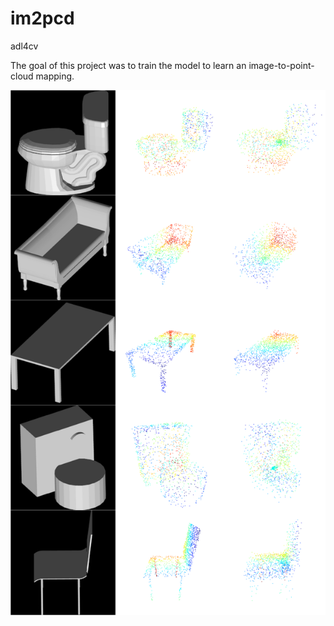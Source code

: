 # im2pcd
adl4cv

The goal of this project was to train the model to learn an image-to-point-cloud mapping.

![alt text](https://github.com/mur4k/im2pcd/blob/master/results.png)
